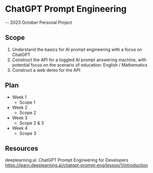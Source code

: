 # ChatGPT Prompt Engineering

-- 2023 October Personal Project

## Scope

1. Understand the basics for AI prompt engineering with a focus on ChatGPT
2. Construct the API for a toggled AI prompt answering machine, with potential focus on the scenario of education: English / Mathematics
3. Construct a web demo for the API

## Plan

- Week 1
  - Scope 1
- Week 2
  - Scope 2
- Week 3
  - Scope 2 & 3
- Week 4
  - Scope 3

## Resources

deeplearning.ai: ChatGPT Prompt Engineering for Developers
https://learn.deeplearning.ai/chatgpt-prompt-eng/lesson/1/introduction
